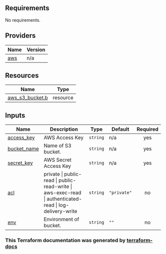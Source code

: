  <!-- BEGIN_TF_DOCS -->
## Requirements

No requirements.

## Providers

| Name | Version |
|------|---------|
| <a name="provider_aws"></a> [aws](#provider\_aws) | n/a |

## Resources

| Name | Type |
|------|------|
| [aws_s3_bucket.b](https://registry.terraform.io/providers/hashicorp/aws/latest/docs/resources/s3_bucket) | resource |

## Inputs

| Name | Description | Type | Default | Required |
|------|-------------|------|---------|:--------:|
| <a name="input_access_key"></a> [access\_key](#input\_access\_key) | AWS Access Key | `string` | n/a | yes |
| <a name="input_bucket_name"></a> [bucket\_name](#input\_bucket\_name) | Name of S3 bucket. | `string` | n/a | yes |
| <a name="input_secret_key"></a> [secret\_key](#input\_secret\_key) | AWS Secret Access Key | `string` | n/a | yes |
| <a name="input_acl"></a> [acl](#input\_acl) | private \| public-read \| public-read-write \| aws-exec-read \| authenticated-read \| log-delivery-write | `string` | `"private"` | no |
| <a name="input_env"></a> [env](#input\_env) | Environment of bucket. | `string` | `""` | no |
<!-- END_TF_DOCS -->

### This Terraform documentation was generated by [terraform-docs](https://github.com/terraform-docs/terraform-docs) 